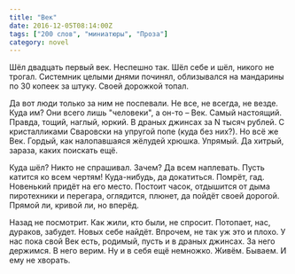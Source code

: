 ```yaml
---
title: "Век"
date: 2016-12-05T08:14:00Z
tags: ["200 слов", "миниатюры", "Проза"]
category: novel
---
```


Шёл двадцать первый век. Неспешно так. Шёл себе и шёл, никого не трогал. Системник целыми днями починял, облизывался на мандарины по 30 копеек за штуку. Своей дорожкой топал.

Да вот люди только за ним не поспевали. Не все, не всегда, не везде. Куда им? Они всего лишь "человеки", а он-то – Век. Самый настоящий. Правда, тощий, наглый, юркий. В драных джинсах за N тысяч рублей. С кристалликами Сваровски на упругой попе (куда без них?). Но всё же Век. Гордый, как налопавшаяся жёлудей хрюшка. Упрямый. Да хитрый, зараза, каких поискать ещё.

Куда шёл? Никто не спрашивал. Зачем? Да всем наплевать. Пусть катится ко всем чертям! Куда-нибудь, да докатиться. Помрёт, гад. Новенький придёт на его место. Постоит часок, отдышится от дыма пиротехники и перегара, оглядится, плюнет, да пойдёт своей дорогой. Прямой ли, кривой ли, но вперёд.

Назад не посмотрит. Как жили, кто были, не спросит. Потопает, нас, дураков, забудет. Новых себе найдёт. Впрочем, не так уж это и плохо. У нас пока свой Век есть, родимый, пусть и в драных джинсах. За него держимся. В него верим. Ну и в себя ещё немножко. Живём. Бываем. И ему не хворать.

